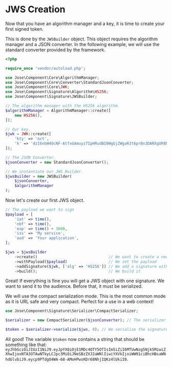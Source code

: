 JWS Creation
============

Now that you have an algorithm manager and a key, it is time to create your first signed token.

This is done by the `JWSBuilder` object. This object requires the algorithm manager and a JSON converter.
In the following example, we will use the standard converter provided by the framework.

```php
<?php

require_once 'vendor/autoload.php';

use Jose\Component\Core\AlgorithmManager;
use Jose\Component\Core\Converter\StandardJsonConverter;
use Jose\Component\Core\JWK;
use Jose\Component\Signature\Algorithm\HS256;
use Jose\Component\Signature\JWSBuilder;

// The algorithm manager with the HS256 algorithm.
$algorithmManager = AlgorithmManager::create([
    new HS256(),
]);

// Our key.
$jwk = JWK::create([
    'kty' => 'oct',
    'k' => 'dzI6nbW4OcNF-AtfxGAmuyz7IpHRudBI0WgGjZWgaRJt6prBn3DARXgUR8NVwKhfL43QBIU2Un3AvCGCHRgY4TbEqhOi8-i98xxmCggNjde4oaW6wkJ2NgM3Ss9SOX9zS3lcVzdCMdum-RwVJ301kbin4UtGztuzJBeg5oVN00MGxjC2xWwyI0tgXVs-zJs5WlafCuGfX1HrVkIf5bvpE0MQCSjdJpSeVao6-RSTYDajZf7T88a2eVjeW31mMAg-jzAWfUrii61T_bYPJFOXW8kkRWoa1InLRdG6bKB9wQs9-VdXZP60Q4Yuj_WZ-lO7qV9AEFrUkkjpaDgZT86w2g',
]);

// The JSON Converter.
$jsonConverter = new StandardJsonConverter();

// We instantiate our JWS Builder.
$jwsBuilder = new JWSBuilder(
    $jsonConverter,
    $algorithmManager
);
```

Now let's create our first JWS object.

```php
// The payload we want to sign
$payload = [
    'iat' => time(),
    'nbf' => time(),
    'exp' => time() + 3600,
    'iss' => 'My service',
    'aud' => 'Your application',
];

$jws = $jwsBuilder
    ->create()                               // We want to create a new JWS
    ->withPayload($payload)                  // We set the payload
    ->addSignature($jwk, ['alg' => 'HS256']) // We add a signature with a simple protected header
    ->build();                               // We build it
```

Great! If everything is fine you will get a JWS object with one signature.
We want to send it to the audience. Before that, it must be serialized.

We will use the compact serialization mode.
This is the most common mode as it is URL safe and very compact.
Perfect for a use in a web context!

```php
use Jose\Component\Signature\Serializer\CompactSerializer;

$serializer = new CompactSerializer($jsonConverter); // The serializer

$token = $serializer->serialize($jws, 0); // We serialize the signature at index 0 (we only have one signature).
```

All good!
The variable `$token` now contains a string that should be something like that: `eyJhbGciOiJIUzI1NiJ9.eyJpYXQiOjE1MDc4OTY5OTIsIm5iZiI6MTUwNzg5Njk5MiwiZXhwIjoxNTA3OTAwNTkyLCJpc3MiOiJNeSBzZXJ2aWNlIiwiYXVkIjoiWW91ciBhcHBsaWNhdGlvbiJ9.eycp9PTdgO4WA-68-AMoHPwsKDr68NhjIQKz4lUkiI0`.
